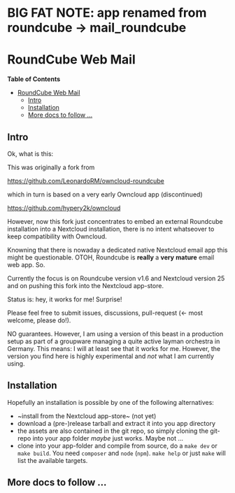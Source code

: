 # BIG FAT NOTE: app renamed from roundcube -> mail_roundcube

# RoundCube Web Mail

<!-- markdown-toc start - Don't edit this section. Run M-x markdown-toc-refresh-toc -->
**Table of Contents**

- [RoundCube Web Mail](#roundcube-web-mail)
    - [Intro](#intro)
    - [Installation](#installation)
    - [More docs to follow ...](#more-docs-to-follow-)

<!-- markdown-toc end -->


## Intro

Ok, what is this:

This was originally a fork from

https://github.com/LeonardoRM/owncloud-roundcube

which in turn is based on a very early Owncloud app (discontinued)

https://github.com/hypery2k/owncloud

However, now this fork just concentrates to embed an external
Roundcube installation into a Nextcloud installation, there is no intent whatseover to keep
compatibility with Owncloud.

Knowning that there is nowaday a dedicated native Nextcloud email app this might be
questionable. OTOH, Roundcube is **really** a **very** **mature** email web app. So.

Currently the focus is on Roundcube version v1.6 and Nextcloud version
25 and on pushing this fork into the Nextcloud app-store.

Status is: hey, it works for me! Surprise!

Please feel free to submit issues, discussions, pull-request (<- most welcome, please do!).

NO guarantees. However, I am using a version of this beast in a
production setup as part of a groupware managing a quite active layman
orchestra in Germany. This means: I will at least see that it works
for me. However, the version you find here is highly experimental and
*not* what I am currently using.

## Installation

Hopefully an installation is possible by one of the following alternatives:

- ~install from the Nextcloud app-store~ (not yet)
- download a (pre-)release tarball and extract it into you app directory
- the assets are also contained in the git repo, so simply cloning the git-repo into your app folder *maybe* just works. Maybe not ...
- clone into your app-folder and compile from source, do a `make dev` or `make build`. You need `composer` and `node` (`npm`). `make help` or just `make` will list the available targets.

## More docs to follow ...
